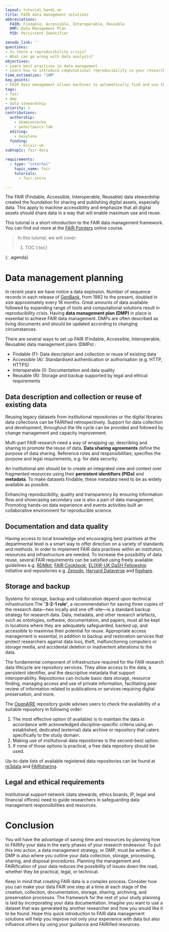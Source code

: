 ```yaml
---
layout: tutorial_hands_on
title: FAIR data management solutions
abbreviations:
  FAIR: Findable, Accessible, Interoperable, Reusable
  DMP: Data Management Plan
  PID: Persistent Identifier

zenodo_link: ''
questions:
- Is there a reproducibility crisis?
- What can go wrong with data analysis?
objectives:
- Learn best practices in data management
- Learn how to introduce computational reproducibility in your research
time_estimation: "10M"
key_points:
- FAIR data management allows machines to automatically find and use the data accordingly.
tags:
- fair
- dmp
- data stewardship
priority: 2
contributions:
  authorship:
    - kkamieniecka
    - poterlowicz-lab
  editing:
    - hexylena
  funding:
      - elixir-uk
subtopic: fair-data

requirements:
  - type: "internal"
    topic_name: fair
    tutorials:
      - fair-intro

---
```



The FAIR (Findable, Accessible, Interoperable, Reusable)  data stewardship created the foundation for sharing and publishing digital assets, especially data. This apply to machine accessibility and emphasize that all digital assets should share data in a way that will enable maximum use and reuse.

This tutorial is a short introduction to the FAIR data management framework. You can find out more at the [FAIR Pointers](https://elixir-uk-dash.github.io/FAIR-Pointers/ep1/index.html) online course.

> <agenda-title></agenda-title>
>
> In this tutorial, we will cover:
>
> 1. TOC
> {:toc}
>
{: .agenda}

# Data management planning
In recent years we have notice a data explosion. Number of sequence records in each release of [GenBank](https://www.ncbi.nlm.nih.gov/genbank/statistics/), from 1982 to the present, doubled in size approximately every 18 months. Great amounts of data available followed by expanding range of tools and computational solutions result in reproducibility crisis. Having **data management plan (DMP)** in place is essential to achieve FAIR data management. DMPs are often described as living documents and should be updated according to changing circumstances.

There are several ways to set up FAIR (Findable, Accessible, Interoperable, Reusable) data management plans (DMPs) :
  - Findable (F): Data description and collection or reuse of existing data
  - Accessible (A): Standardised authentication or authorisation (e.g. HTTP, HTTPS)
  - Interoperable (I): Documentation and data quality
  - Reusable (R): Storage and backup supported by legal and ethical requirements

## Data description and collection or reuse of existing data
Reusing legacy datasets from institutional repositories or the digital libraries data collections can be FAIRified retrospectively. Support for data collection and development, throughout the life cycle can be provided and followed by change management and capacity improvement.

Multi-part FAIR research need a way of wrapping up, describing and sharing to promote the reuse of data. **Data sharing agreements** define the purpose of data sharing. Reference roles and responsibilities; specifies the purpose and legal requirements, e.g. for data security.

An institutional aim should be to create an integrated view and context over fragmented resources using their **persistent identifiers (PIDs)** and **metadata**. To make datasets findable, these metadata need to be as widely available as possible.

Enhancing reproducibility, quality and transparency by ensuring information flow and showcasing secondary use is also a part of data management. Promoting hands-on data experience and events activities built an collaborative environment for reproducible science.


## Documentation and data quality
Having access to local knowledge and encouraging best practises at the departmental level is a smart way to offer direction on a variety of standards and methods. In order to implement FAIR data practises within an institution, resources and infrastructure are needed. To increase the possibility of data reuse, several FAIR requirements can be satisfied using freely available guidelines e.g. [RDMkit](https://rdmkit.elixir-europe.org/), [FAIR Cookbook](https://faircookbook.elixir-europe.org/content/home.html), [ELIXIR-UK DaSH Fellowship](https://sites.google.com/view/navigation-portal-fellowship/home?authuser=0) initiative and repositories e.g. [Zenodo](https://zenodo.org/), [Harvard Dataverse](https://dataverse.harvard.edu/) and [figshare](https://figshare.com/).

## Storage and backup
Systems for storage, backup and collaboration depend upon technical infrastructure.The **'3-2-1 rule'**, a recommendation for saving three copies of the research data—two locally and one off-site—is a standard backup strategy for research data. Data, metadata, and other research artefacts, such as ontologies, software, documentation, and papers, must all be kept in locations where they are adequately safeguarded, backed up, and accessible to maximise their potential for reuse. Appropriate access management is essential, in addition to backup and restoration services that protect researchers against data loss, theft, malfunctioning computers or storage media, and accidental deletion or inadvertent alterations to the data.

The fundamental component of infrastructure required for the FAIR research data lifecycle are repository services. They allow access to the data, a persistent identifier, and the descriptive metadata that support interoperability. Repositories can include basic data storage, resource finding, managing access and use of private information, facilitating peer review of information related to publications or services requiring digital preservation, and more.

The [OpenAIRE](https://www.openaire.eu/opendatapilot-repository-guide) repository guide advises users to check the availability of a suitable repository in following order:

1. The most effective option (if available) is to maintain the data in accordance with acknowledged discipline-specific criteria using an established, dedicated (external) data archive or repository that caters specifically to the study domain.
2. Making use of institutional data repositories is the second-best option.
3. If none of those options is practical, a free data repository should be used.

Up-to-date lists of available registered data repositories can be found at [re3data](https://www.re3data.org/) and [FAIRsharing](https://fairsharing.org/search?fairsharingRegistry=Database).

## Legal and ethical requirements
Institutional support network (data stewards, ethics boards, IP, legal and financial offices) need to guide researchers in safeguarding data management responsibilities and resources.

# Conclusion
You will have the advantage of saving time and resources by planning how to FAIRify your data in the early phases of your research endeavour. To put this into action, a data management strategy, or DMP, must be written. A DMP is also where you outline your data collection, storage, processing, sharing, and disposal procedures. Planning the management and FAIRification of your data reduces the possibility of issues down the road, whether they be practical, legal, or technical.

Keep in mind that creating FAIR data is a complex process. Consider how you can make your data FAIR one step at a time at each stage of the creation, collection, documentation, storage, sharing, archiving, and preservation processes. The framework for the rest of your study planning is laid by incorporating your data documentation. Imagine you want to use a dataset that was generated by another researcher and how you would like it to be found. Hope this quick introduction to FAIR data management solutions will help you improve not only your experience with data but also influence others by using your guidance and FAIRified resources.
